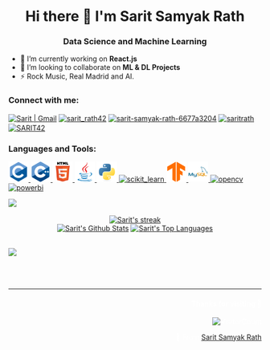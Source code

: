 

<!--
**SARIT42/SARIT42** is a ✨ _special_ ✨ repository because its `README.md` (this file) appears on your GitHub profile.

Here are some ideas to get you started:

- 🔭 I’m currently working on ...
- 🌱 I’m currently learning ...
- 👯 I’m looking to collaborate on ...
- 🤔 I’m looking for help with ...
- 💬 Ask me about ...
- 📫 How to reach me: ...
- 😄 Pronouns: ...
- ⚡ Fun fact: ...
-->

<h1 align="center">Hi there 👋 I'm Sarit Samyak Rath </h1>
<h3 align="center"> Data Science and Machine Learning </h3>



- 🔭 I’m currently working on **React.js** 
- 👯 I’m looking to collaborate on **ML & DL Projects**
- ⚡ Rock Music, Real Madrid and AI.


<h3 align="left">Connect with me:</h3>
<p align="left">
<a href="mailto:7381014411sarit@gmail.com"><img align="center" alt="Sarit | Gmail"  width="32px" height="27px" src="https://cdn.dribbble.com/users/2113992/screenshots/14510264/gmail_animation.gif"/></a>
<a href="https://twitter.com/sarit_rath42" target="blank"><img align="center" src="https://raw.githubusercontent.com/rahuldkjain/github-profile-readme-generator/master/src/images/icons/Social/twitter.svg" alt="sarit_rath42" height="30" width="40" /></a>
<a href="https://www.linkedin.com/in/sarit-samyak-rath-6677a3204/" target="blank"><img align="center" src="https://raw.githubusercontent.com/rahuldkjain/github-profile-readme-generator/master/src/images/icons/Social/linked-in-alt.svg" alt="sarit-samyak-rath-6677a3204" height="30" width="40" /></a>
<a href="https://www.instagram.com/saritrath/" target="blank"><img align="center" src="https://raw.githubusercontent.com/rahuldkjain/github-profile-readme-generator/master/src/images/icons/Social/instagram.svg" alt="saritrath" height="30" width="40" /></a>
<a href="https://leetcode.com/SARIT42/" target="blank"><img align="center" src="https://cdn.jsdelivr.net/npm/simple-icons@3.1.0/icons/leetcode.svg" alt="SARIT42" height="30" width="40" /></a> 
</p>

<h3 align="left">Languages and Tools:</h3>
<p align="left"> <a href="https://www.cprogramming.com/" target="_blank"> <img src="https://raw.githubusercontent.com/devicons/devicon/master/icons/c/c-original.svg" alt="c" width="40" height="40"/> </a> <a href="https://www.w3schools.com/cpp/" target="_blank"> <img src="https://raw.githubusercontent.com/devicons/devicon/master/icons/cplusplus/cplusplus-original.svg" alt="cplusplus" width="40" height="40"/> </a> <a href="https://www.w3.org/html/" target="_blank"> <img src="https://raw.githubusercontent.com/devicons/devicon/master/icons/html5/html5-original-wordmark.svg" alt="html5" width="40" height="40"/> </a> <a href="https://www.java.com" target="_blank"> <img src="https://raw.githubusercontent.com/devicons/devicon/master/icons/java/java-original.svg" alt="java" width="40" height="40"/> </a> <a href="https://www.python.org" target="_blank"> <img src="https://raw.githubusercontent.com/devicons/devicon/master/icons/python/python-original.svg" alt="python" width="40" height="40"/> </a> <a href="https://scikit-learn.org/" target="_blank"> <img src="https://upload.wikimedia.org/wikipedia/commons/0/05/Scikit_learn_logo_small.svg" alt="scikit_learn" width="40" height="40"/> </a> <a href="https://tensorflow.org/" target="_blank"> <img src="https://raw.githubusercontent.com/devicons/devicon/master/icons/tensorflow/tensorflow-original.svg" alt="tensorflow" width="40" height="40"/> </a> <a href="https://www.mysql.com/" target="_blank" rel="noreferrer"> <img src="https://raw.githubusercontent.com/devicons/devicon/master/icons/mysql/mysql-original-wordmark.svg" alt="mysql"  width="40px" height="40px"/> </a> <a href="https://opencv.org/" target="_blank" rel="noreferrer"> <img src="https://img.icons8.com/fluency/48/000000/opencv.png" alt="opencv"  width="40px" height="40px"/> </a> <a href="https://powerbi.microsoft.com/en-us/" target="_blank" rel="noreferrer"> <img src="https://cdn.jsdelivr.net/npm/simple-icons@3.1.0/icons/powerbi.svg" alt="powerbi"  width="40px" height="40px"/> </a> </p>


![](https://visitor-badge.laobi.icu/badge?page_id=SARIT42.SARIT42)   <br/>   
 <p align="center">
    <a href="https://github.com/SARIT42/github-readme-streak-stats">
        <img title="🔥 Get streak stats for your profile at git.io/streak-stats" alt="Sarit's streak" src="https://github-readme-streak-stats.herokuapp.com/?user=SARIT42&theme=synthwave&hide_border=true&stroke=0000&background=0D1117"/>
    </a>
  <br/>
    <a href="https://github.com/SARIT42/github-readme-stats"><img alt="Sarit's Github Stats" src="https://github-readme-stats.vercel.app/api?username=SARIT42&show_icons=true&count_private=true&theme=synthwave&hide_border=true&bg_color=0D1117" /></a>
  <a href="https://github.com/SARIT42/github-readme-stats"><img alt="Sarit's Top Languages" src="https://github-readme-stats.vercel.app/api/top-langs/?username=SARIT42&langs_count=8&count_private=true&layout=compact&theme=synthwave&hide_border=true&bg_color=0D1117" /></a>
  <br/>
  <!--<b>Note:</b> Top languages is only a metric of the languages my public code consists of and doesn't reflect experience or skill level.
  <br/>-->
<br/> 

[![](https://github-readme-activity-graph.cyclic.app/graph?username=SARIT42&theme=nightowl)](https://github.com/SARIT42/github-readme-activity-graph)

<br/>
<br/>


---

<div align="right" style="color:white">

#### Thanks for visiting 💚
![VisitorCount](https://profile-counter.glitch.me/SARIT42/count.svg)

🧉 From [Sarit Samyak Rath](https://github.com/SARIT42)

</div>
